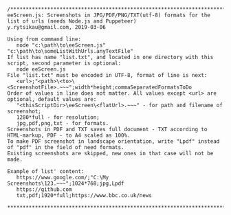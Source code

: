     /**********************************************************************************************************
    eeScreen.js: Screenshots in JPG/PDF/PNG/TXT(utf-8) formats for the list of urls (needs Node.js and Puppeteer)
    y.rytsikau@gmail.com, 2019-03-06
    
    Using from command line:
       node "c:\path\to\eeScreen.js" "c:\path\to\someListWithUrls.anyTextFile"
    If list has name "list.txt", and located in one directory with this script, second parameter is optional:
       node eeScreen.js
    File "list.txt" must be encoded in UTF-8, format of line is next:
       <url>;"<path>\<to>\<ScreenshotFile>.~~~";width*height;commaSeparatedFormatsToDo
    Order of values in line does not matter. All values except <url> are optional, default values are:
       "<thisScriptDir>\eeScreen\<flatUrl>.~~~" - for path and filename of screenshot;
       1280*full - for resolution;
       jpg,pdf,png,txt - for formats.
    Screenshots in PDF and TXT saves full document - TXT according to HTML-markup, PDF - to A4 scaled as 100%.
    To make PDF screenshot in landscape orientation, write "Lpdf" instead of "pdf" in the field of need formats.
    Existing screenshots are skipped, new ones in that case will not be made.
    
    Example of list' content:
       https://www.google.com/;"C:\My Screenshots\123.~~~";1024*768;jpg,Lpdf
       https://github.com
       txt,pdf;1920*full;https://www.bbc.co.uk/news
    
    **********************************************************************************************************/
